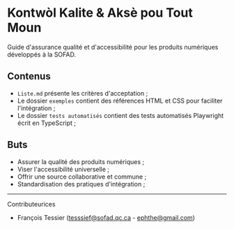 # Kontwòl Kalite & Aksè pou Tout Moun
Guide d'assurance qualité et d'accessibilité pour les produits numériques développés à la SOFAD.

## Contenus
- `Liste.md` présente les critères d'acceptation ;
- Le dossier `exemples` contient des références HTML et CSS pour faciliter l'intégration ; 
- Le dossier `tests automatisés` contient des tests automatisés Playwright écrit en TypeScript ;

## Buts
- Assurer la qualité des produits numériques ;
- Viser l'accessibilité universelle ;
- Offrir une source collaborative et commune ;
- Standardisation des pratiques d'intégration ;

---
Contributeurices
- François Tessier (tesssief@sofad.qc.ca - ephthe@gmail.com)
